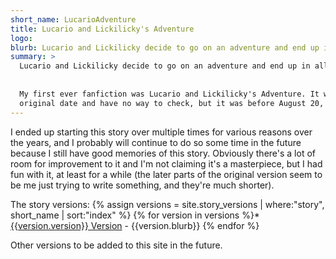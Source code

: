 ```yaml
---
short_name: LucarioAdventure
title: Lucario and Lickilicky's Adventure
logo: 
blurb: Lucario and Lickilicky decide to go on an adventure and end up in all sorts of trouble.
summary: >
  Lucario and Lickilicky decide to go on an adventure and end up in all sorts of trouble.
  
  
  My first ever fanfiction was Lucario and Lickilicky's Adventure. It was a fanfiction for Pokemon, Pikmin, and other games. I originally started it at an unknown time (I don't remember the 
  original date and have no way to check, but it was before August 20, 2008).
---
```

I ended up starting this story over multiple times for various reasons over the years, and I probably will continue to do so some time in the future because I still have good memories of this 
story. Obviously there's a lot of room for improvement to it and I'm not claiming it's a masterpiece, but I had fun with it, at least for a while (the later parts of the original version seem 
to be me just trying to write something, and they're much shorter).

The story versions:
{% assign versions = site.story_versions | where:"story", short_name | sort:"index" %}
{% for version in versions %}* [{{version.version}} Version]({{version.url}}) - {{version.blurb}}
{% endfor %}

Other versions to be added to this site in the future.
